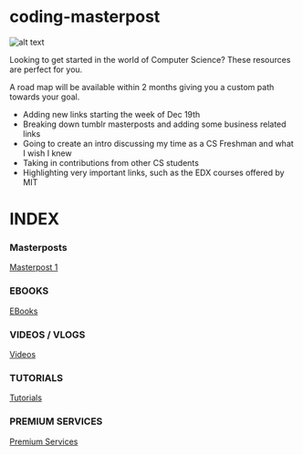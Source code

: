 # coding-masterpost
![alt text][logo]

[logo]: https://img.shields.io/badge/License-MIT-yellow.svg "Logo Title Text 2"
Looking to get started in the world of Computer Science? These resources are perfect for you. 

A road map will be available within 2 months giving you a custom path towards your goal. 
+ Adding new links starting the week of Dec 19th
+ Breaking down tumblr masterposts and adding some business related links
+ Going to create an intro discussing my time as a CS Freshman and what I wish I knew
+ Taking in contributions from other CS students
+ Highlighting very important links, such as the EDX courses offered by MIT

# INDEX
### Masterposts
[Masterpost 1](Resources/Masterposts/masterpost1.md)

### EBOOKS
[EBooks](Resources/EBooks/ebooks.md)

### VIDEOS / VLOGS
[Videos](Resources/Videos/videos.md)


### TUTORIALS 
[Tutorials](Resources/Tutorials/tutorials.md)

### PREMIUM SERVICES
[Premium Services](Resources/Premium_Services/premium_services.md)